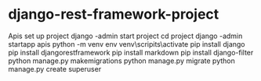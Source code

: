 # django-rest-framework-project
 Apis
set up project
django -admin start project
cd project
django -admin startapp apis
python -m venv env
venv\scripits\activate
pip install django
pip install djangorestframework
pip install markdown
pip install django-filter
python manage.py makemigrations
python manage.py migrate
python manage.py create superuser


